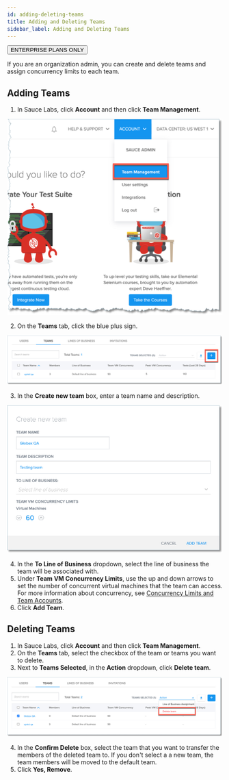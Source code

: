 ```yaml
---
id: adding-deleting-teams
title: Adding and Deleting Teams
sidebar_label: Adding and Deleting Teams
---
```

<p><button class="badge-blue">ENTERPRISE PLANS ONLY</button></p>
If you are an organization admin, you can create and delete teams and assign concurrency limits to each team.

## Adding Teams

1. In Sauce Labs, click **Account** and then click **Team Management**.

<img src="/static/img/team-mgmt/team-mgmt-nav.jpg" alt="Team management navigation">

2. On the **Teams** tab, click the blue plus sign.

<img src="/static/img/team-mgmt/add-new-team-nav.jpg" alt="Add new team">

3. In the **Create new team** box, enter a team name and description.

<img src="/static/img/team-mgmt/create-new-team.jpg" alt="Create new team">

4. In the **To Line of Business** dropdown, select the line of business the team will be associated with.
5. Under **Team VM Concurrency Limits**, use the up and down arrows to set the number of concurrent virtual machines that the team can access. For more information about concurrency, see [Concurrency Limits and Team Accounts](https://sauce-docs.com/basics/account-team-management/concurrency-limits).
6. Click **Add Team**.

## Deleting Teams

1. In Sauce Labs, click **Account** and then click **Team Management**.
2. On the **Teams** tab, select the checkbox of the team or teams you want to delete.
3. Next to **Teams Selected**, in the **Action** dropdown, click **Delete team**.

<img src="/static/img/team-mgmt/delete-team.jpg" alt="Delete team">

4. In the **Confirm Delete** box, select the team that you want to transfer the members of the deleted team to. If you don't select a a new team, the team members will be moved to the default team.   
5. Click **Yes, Remove**.
